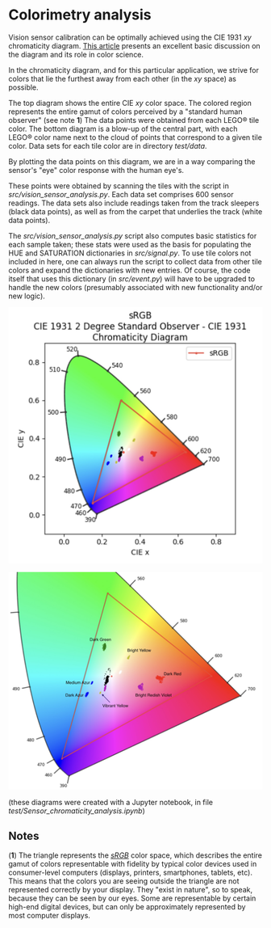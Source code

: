 # Colorimetry analysis

Vision sensor calibration can be optimally achieved using the CIE 1931 _xy_ chromaticity
diagram. [This article](https://en.wikipedia.org/wiki/CIE_1931_color_space)
presents an excellent basic discussion on the diagram and its role in color science.

In the chromaticity diagram, and for this particular application, we strive for 
colors that lie the furthest away from each other (in the _xy_ space) as possible. 

The top diagram shows the entire CIE _xy_ color space. The colored region represents the
entire gamut of colors perceived by a "standard human observer" (see note **1**) The data 
points were obtained from each LEGO® tile color. The bottom diagram is a blow-up of the 
central part, with each LEGO® color name next to the cloud of points that correspond to a
given tile color. Data sets for each tile color are in directory _test/data_.

By plotting the data points on this diagram, we are in a way comparing the sensor's "eye" 
color response with the human eye's. 

These points were obtained by scanning the tiles with the script in
_src/vision_sensor_analysis.py_. Each data set comprises 600 sensor readings.
The data sets also include readings taken from the track sleepers (black data
points), as well as from the carpet that underlies the track (white data points). 

The _src/vision_sensor_analysis.py_ script also computes basic statistics for each sample 
taken; these stats were used as the basis for populating the HUE and SATURATION 
dictionaries in _src/signal.py_. To use tile colors not included in here, one can always 
run the script to collect data from other tile colors and expand the dictionaries with 
new entries. Of course, the code itself that uses this dictionary (in _src/event.py_) will
have to be upgraded to handle the new colors (presumably associated with new 
functionality and/or new logic). 

<img src="pics/CIE_1.jpeg" width="700"></img>

<img src="pics/CIE_2.jpeg" width="1000"></img>

(these diagrams were created with a Jupyter notebook, in file 
_test/Sensor_chromaticity_analysis.ipynb_)

## Notes

(**1**) The triangle represents the [_sRGB_](https://en.wikipedia.org/wiki/SRGB#:~:text=sRGB%20is%20a%20standard%20RGB,%2D2%2D1%3A1999.)
color space, which describes the entire gamut of colors representable with fidelity
by typical color devices used in consumer-level computers (displays, printers, smartphones,
tablets, etc). This means that the colors you are seeing outside the triangle are not 
represented correctly by your display. They "exist in nature", so to speak, because they
can be seen by our eyes. Some are representable by certain high-end digital devices, 
but can only be approximately represented by most computer displays.


